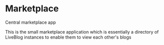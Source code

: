 # Marketplace
Central marketplace app

This is the small marketplace application which is essentially a directory of LiveBlog instances to enable them to view each other's blogs
